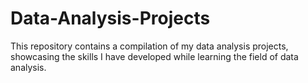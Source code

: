 # Data-Analysis-Projects

This repository contains a compilation of my data analysis projects, showcasing the skills I have developed while learning the field of data analysis.
